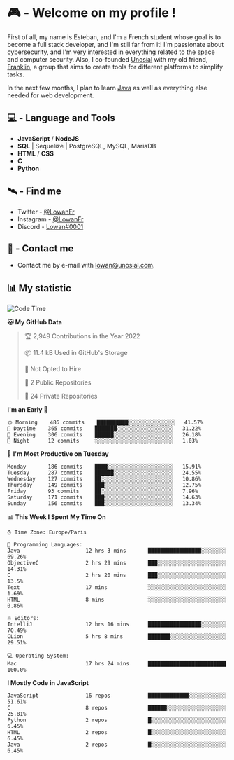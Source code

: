 # 🎮 - Welcome on my profile !
First of all, my name is Esteban, and I'm a French student whose goal is to become a full stack developer, and I'm still far from it!
I'm passionate about cybersecurity, and I'm very interested in everything related to the space and computer security.
Also, I co-founded [Unosial](https://github.com/Unosial) with my old friend, [Franklin](https://github.com/AbaFranklin/), a group that aims to create tools for different platforms to simplify tasks. 

In the next few months, I plan to learn [Java](https://www.java.com/) as well as everything else needed for web development.




## 💻 - Language and Tools
- **JavaScript** / **NodeJS**
- **SQL** | Sequelize | PostgreSQL, MySQL, MariaDB
- **HTML** / **CSS**
- **C**
- **Python**

## 🛰️ - Find me

 - Twitter - [@LowanFr](https://twitter.com/LowanFr/)
 - Instagram - [@LowanFr](https://instagram.com/LowanFr)
 - Discord -  [Lowan#0001](https://unosial.bio/Lowan)
 
## 📡 - Contact me
 - Contact me by e-mail with [lowan@unosial.com](mailto:lowan@unosial.com).

## 📊 My statistic
<!--START_SECTION:waka-->
![Code Time](http://img.shields.io/badge/Code%20Time-226%20hrs%2028%20mins-blue)

**🐱 My GitHub Data** 

> 🏆 2,949 Contributions in the Year 2022
 > 
> 📦 11.4 kB Used in GitHub's Storage 
 > 
> 🚫 Not Opted to Hire
 > 
> 📜 2 Public Repositories 
 > 
> 🔑 24 Private Repositories  
 > 
**I'm an Early 🐤** 

```text
🌞 Morning    486 commits    ██████████░░░░░░░░░░░░░░░   41.57% 
🌆 Daytime    365 commits    ███████░░░░░░░░░░░░░░░░░░   31.22% 
🌃 Evening    306 commits    ██████░░░░░░░░░░░░░░░░░░░   26.18% 
🌙 Night      12 commits     ░░░░░░░░░░░░░░░░░░░░░░░░░   1.03%

```
📅 **I'm Most Productive on Tuesday** 

```text
Monday       186 commits    ████░░░░░░░░░░░░░░░░░░░░░   15.91% 
Tuesday      287 commits    ██████░░░░░░░░░░░░░░░░░░░   24.55% 
Wednesday    127 commits    ██░░░░░░░░░░░░░░░░░░░░░░░   10.86% 
Thursday     149 commits    ███░░░░░░░░░░░░░░░░░░░░░░   12.75% 
Friday       93 commits     ██░░░░░░░░░░░░░░░░░░░░░░░   7.96% 
Saturday     171 commits    ███░░░░░░░░░░░░░░░░░░░░░░   14.63% 
Sunday       156 commits    ███░░░░░░░░░░░░░░░░░░░░░░   13.34%

```


📊 **This Week I Spent My Time On** 

```text
⌚︎ Time Zone: Europe/Paris

💬 Programming Languages: 
Java                     12 hrs 3 mins       █████████████████░░░░░░░░   69.26% 
ObjectiveC               2 hrs 29 mins       ███░░░░░░░░░░░░░░░░░░░░░░   14.31% 
C                        2 hrs 20 mins       ███░░░░░░░░░░░░░░░░░░░░░░   13.5% 
Text                     17 mins             ░░░░░░░░░░░░░░░░░░░░░░░░░   1.69% 
HTML                     8 mins              ░░░░░░░░░░░░░░░░░░░░░░░░░   0.86%

🔥 Editors: 
IntelliJ                 12 hrs 16 mins      █████████████████░░░░░░░░   70.49% 
CLion                    5 hrs 8 mins        ███████░░░░░░░░░░░░░░░░░░   29.51%

💻 Operating System: 
Mac                      17 hrs 24 mins      █████████████████████████   100.0%

```

**I Mostly Code in JavaScript** 

```text
JavaScript               16 repos            █████████████░░░░░░░░░░░░   51.61% 
C                        8 repos             ██████░░░░░░░░░░░░░░░░░░░   25.81% 
Python                   2 repos             █░░░░░░░░░░░░░░░░░░░░░░░░   6.45% 
HTML                     2 repos             █░░░░░░░░░░░░░░░░░░░░░░░░   6.45% 
Java                     2 repos             █░░░░░░░░░░░░░░░░░░░░░░░░   6.45%

```



<!--END_SECTION:waka-->
